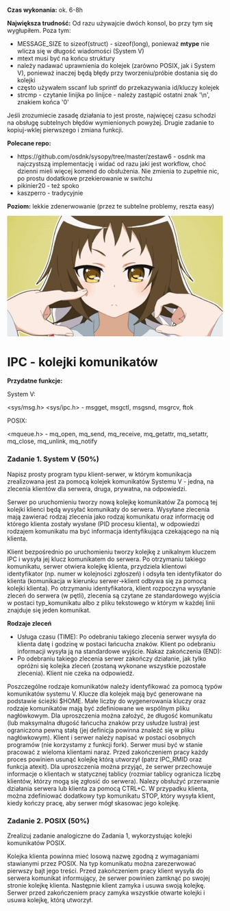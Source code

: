 <b>Czas wykonania:</b> ok. 6-8h

<b>Największa trudność:</b> Od razu używajcie dwóch konsol, bo przy tym się wygłupiłem. Poza tym:
<ul>
  <li>MESSAGE_SIZE to sizeof(struct) - sizeof(long), ponieważ <b>mtype</b> nie wlicza się w długość wiadomości (System V)
  <li>mtext musi być na końcu struktury
  <li>należy nadawać uprawnienia do kolejek (zarówno POSIX, jak i System V), ponieważ inaczej będą błędy przy tworzeniu/próbie dostania się do kolejki
  <li>często używałem sscanf lub sprintf do przekazywania id/kluczy kolejek
  <li>strcmp - czytanie linijka po linijce - należy zastąpić ostatni znak '\n', znakiem końca '0'
</ul>

Jeśli zrozumiecie zasadę działania to jest proste, najwięcej czasu schodzi na obsługę subtelnych błędów wymienionych powyżej. Drugie zadanie to kopiuj-wklej pierwszego i zmiana funkcji.

<b>Polecane repo:</b>
<ul>
<li>https://github.com/osdnk/sysopy/tree/master/zestaw6 - osdnk ma najczystszą implementację i widać od razu jaki jest workflow, choć dzienni mieli więcej komend do obsłużenia. Nie zmienia to zupełnie nic, po prostu dodatkowe przekierowanie w switchu
<li>pikinier20 - też spoko
<li>kaszperro - tradycyjnie
</ul>

<b>Poziom:</b> lekkie zdenerwowanie (przez te subtelne problemy, reszta easy)

![slightly_angry.gif](slightly_angry.gif)

<h1>IPC - kolejki komunikatów</h1>

<b>Przydatne funkcje:</b>

System V:

<sys/msg.h> <sys/ipc.h> - msgget, msgctl, msgsnd, msgrcv, ftok

POSIX:

<mqueue.h> - mq_open, mq_send, mq_receive, mq_getattr, mq_setattr, mq_close, mq_unlink, mq_notify

<h3>Zadanie 1. System V (50%)</h3>

Napisz prosty program typu klient-serwer, w którym komunikacja zrealizowana jest za pomocą kolejek komunikatów Systemu V - jedna, na zlecenia klientów dla serwera, druga, prywatna, na odpowiedzi.

Serwer po uruchomieniu tworzy nową kolejkę komunikatów Za pomocą tej kolejki klienci będą wysyłać komunikaty do serwera. Wysyłane zlecenia mają zawierać rodzaj zlecenia jako rodzaj komunikatu oraz informację od którego klienta zostały wysłane (PID procesu klienta), w odpowiedzi rodzajem komunikatu ma być informacja identyfikująca czekającego na nią klienta.

Klient bezpośrednio po uruchomieniu tworzy kolejkę z unikalnym kluczem IPC  i wysyła jej klucz komunikatem do serwera. Po otrzymaniu takiego komunikatu, serwer otwiera kolejkę klienta, przydziela klientowi identyfikator (np. numer w kolejności zgłoszeń) i odsyła ten identyfikator do klienta (komunikacja w kierunku serwer->klient odbywa się za pomocą kolejki klienta). Po otrzymaniu identyfikatora, klient rozpoczyna wysyłanie zleceń do serwera (w pętli), zlecenia są czytane ze standardowego wyjścia w postaci typ_komunikatu albo z pliku tekstowego w którym w każdej linii znajduje się jeden komunikat.

<b>Rodzaje zleceń</b>
<ul>
    <li>Usługa czasu (TIME): Po odebraniu takiego zlecenia serwer wysyła do klienta datę i godzinę w postaci łańcucha znaków. Klient po odebraniu informacji wysyła ją na standardowe wyjście.
    Nakaz zakończenia (END):
    <li>Po odebraniu takiego zlecenia serwer zakończy działanie, jak tylko opróżni się kolejka zleceń (zostaną wykonane wszystkie pozostałe zlecenia).
    Klient nie czeka na odpowiedź.
</ul>
Poszczególne rodzaje komunikatów należy identyfikować za pomocą typów komunikatów systemu V. Klucze dla kolejek mają być generowane na podstawie ścieżki $HOME. Małe liczby do wygenerowania kluczy oraz rodzaje komunikatów mają być zdefiniowane we wspólnym pliku nagłówkowym. Dla uproszczenia można założyć, że długość komunikatu (lub maksymalna długość łańcucha znaków przy usłudze lustra) jest ograniczona pewną stałą (jej definicja powinna znaleźć się w pliku nagłówkowym).
Klient i serwer należy napisać w postaci osobnych programów (nie korzystamy z funkcji fork). Serwer musi być w stanie pracować z wieloma klientami naraz. Przed zakończeniem pracy każdy proces powinien usunąć kolejkę którą utworzył (patrz IPC_RMID oraz funkcja atexit). Dla uproszczenia można przyjąć, że serwer przechowuje informacje o klientach w statycznej tablicy (rozmiar tablicy ogranicza liczbę klientów, którzy mogą się zgłosić do serwera).
Nalezy obsłużyć przerwanie działania serwera lub klienta za pomocą CTRL+C. W przypadku klienta, można zdefiniować dodatkowy typ komunikatu STOP, który wysyła klient, kiedy kończy pracę, aby serwer mógł skasowac jego kolejkę.
<h3>Zadanie 2. POSIX (50%)</h3>

Zrealizuj zadanie analogiczne do Zadania 1, wykorzystując kolejki komunikatów POSIX.

Kolejka klienta powinna mieć losową nazwę zgodną z wymaganiami stawianymi przez POSIX. Na typ komunikatu można zarezerwować pierwszy bajt jego treści. Przed zakończeniem pracy klient wysyła do serwera komunikat informujący, że serwer powinien zamknąć po swojej stronie kolejkę klienta. Następnie klient zamyka i usuwa swoją kolejkę. Serwer przed zakończeniem pracy zamyka wszystkie otwarte kolejki i usuwa kolejkę, którą utworzył.
